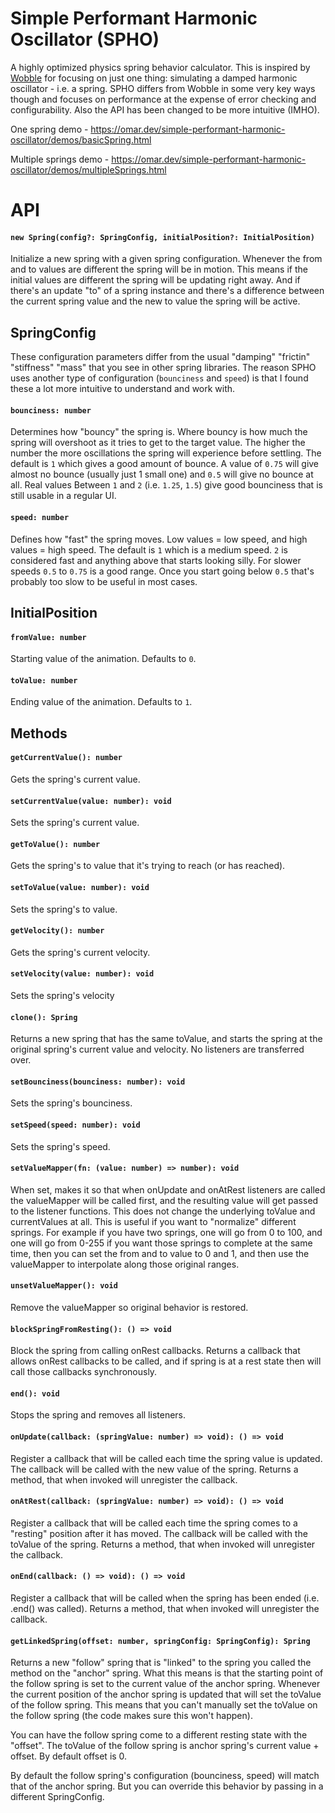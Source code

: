 # Simple Performant Harmonic Oscillator (SPHO)
A highly optimized physics spring behavior calculator. This is inspired by [Wobble](https://github.com/skevy/wobble) for focusing on just one thing: simulating a damped harmonic oscillator - i.e. a spring. SPHO differs from Wobble in some very key ways though and focuses on performance at the expense of error checking and configurability. Also the API has been changed to be more intuitive (IMHO).


One spring demo - https://omar.dev/simple-performant-harmonic-oscillator/demos/basicSpring.html

Multiple springs demo - https://omar.dev/simple-performant-harmonic-oscillator/demos/multipleSprings.html

# API

#### `new Spring(config?: SpringConfig, initialPosition?: InitialPosition)`

Initialize a new spring with a given spring configuration. Whenever the from and to values are different the spring will be in motion. This means if the initial values are different the spring will be updating right away. And if there's an update "to" of a spring instance and there's a difference between the current
spring value and the new to value the spring will be active.

## SpringConfig

These configuration parameters differ from the usual "damping" "frictin" "stiffness" "mass" that you see in other spring libraries. The reason SPHO uses another type of configuration (`bounciness` and `speed`) is that I found these a lot more intuitive to understand and work with.

#### `bounciness: number`

Determines how "bouncy" the spring is. Where bouncy is how much the spring will overshoot as it tries to get to the target value. The higher the number the more oscillations the spring will experience before settling. The default is `1` which gives a good amount of bounce. A value of `0.75` will give almost no bounce (usually just 1 small one) and `0.5` will give no bounce at all. Real values Between `1` and `2` (i.e. `1.25`, `1.5`) give good bounciness that is still usable in a regular UI.

#### `speed: number`

Defines how "fast" the spring moves. Low values = low speed, and high values = high speed. The default is `1` which is a medium speed. `2` is considered fast and anything above that starts looking silly. For slower speeds `0.5` to `0.75` is a good range. Once you start going below `0.5` that's probably too slow to be useful in most cases.

## InitialPosition

#### `fromValue: number`

Starting value of the animation. Defaults to `0`.

#### `toValue: number`

Ending value of the animation. Defaults to `1`.


## Methods

#### `getCurrentValue(): number`

Gets the spring's current value.

#### `setCurrentValue(value: number): void`

Sets the spring's current value.

#### `getToValue(): number`

Gets the spring's to value that it's trying to reach (or has reached).

#### `setToValue(value: number): void`

Sets the spring's to value.

#### `getVelocity(): number`

Gets the spring's current velocity.

#### `setVelocity(value: number): void`

Sets the spring's velocity

#### `clone(): Spring`

Returns a new spring that has the same toValue, and starts the spring at the original spring's current value and velocity. No listeners are transferred over.

#### `setBounciness(bounciness: number): void`

Sets the spring's bounciness.

#### `setSpeed(speed: number): void`

Sets the spring's speed.

#### `setValueMapper(fn: (value: number) => number): void`

When set, makes it so that when onUpdate and onAtRest listeners are called the valueMapper will be called first, and the resulting value will get passed to the listener functions. This does not change the underlying toValue and currentValues at all. This is useful if you want to "normalize" different springs. For example if you have two springs, one will go from 0 to 100, and one will go from 0-255 if you want those springs to complete at the same time, then you can set the from and to value to 0 and 1, and then use the valueMapper to interpolate along those original ranges.

#### `unsetValueMapper(): void`

Remove the valueMapper so original behavior is restored.

#### `blockSpringFromResting(): () => void`

Block the spring from calling onRest callbacks. Returns a callback that allows onRest callbacks to be called, and if spring is at a rest state then will call those callbacks synchronously.

#### `end(): void`

Stops the spring and removes all listeners.

#### `onUpdate(callback: (springValue: number) => void): () => void`

Register a callback that will be called each time the spring value is updated. The callback will be called with the new value of the spring. Returns a method, that when invoked will unregister the callback.

#### `onAtRest(callback: (springValue: number) => void): () => void`

Register a callback that will be called each time the spring comes to a "resting" position after it has moved. The callback will be called with the toValue of the spring. Returns a method, that when invoked will unregister the callback.

#### `onEnd(callback: () => void): () => void`

Register a callback that will be called when the spring has been ended (i.e. .end() was called).  Returns a method, that when invoked will unregister the callback.

#### `getLinkedSpring(offset: number, springConfig: SpringConfig): Spring`

Returns a new "follow" spring that is "linked" to the spring you called the method on the "anchor" spring. What this means is that the starting point of the follow spring is set to the current value of the anchor spring. Whenever the current position of the anchor spring is updated that will set the toValue of the follow spring. This means that you can't manually set the toValue on the follow spring (the code makes sure this won't happen). 

You can have the follow spring come to a different resting state with the "offset". The toValue of the follow spring is anchor spring's current value + offset. By default offset is 0.

By default the follow spring's configuration (bounciness, speed) will match that of the anchor spring. But you can override this behavior by passing in a different SpringConfig.
